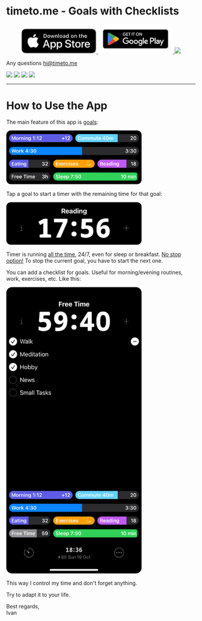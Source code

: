 # timeto.me - Goals with Checklists

<p align="center">
  <a href="https://apps.apple.com/us/app/id6448869727">
    <img src="/fastlane/metadata/android/en-US/images/storelogos/appstore.svg" width="200" />
  </a>
  <a href="https://play.google.com/store/apps/details?id=me.timeto.app">
    <img src="/fastlane/metadata/android/en-US/images/storelogos/playstore.svg" width="200" />
  </a>
  <a href="https://f-droid.org/en/packages/me.timeto.app">
    <img src="https://f-droid.org/badge/get-it-on.svg" width="200" />
  </a>
</p>


Any questions [hi@timeto.me](mailto:hi@timeto.me?subject=[GitHub]%20Feedback)

<p float="left">
  <img src="/fastlane/metadata/android/en-US/images/phoneScreenshots/3.jpg" width="200" />
  <img src="/fastlane/metadata/android/en-US/images/phoneScreenshots/2.jpg" width="200" /> 
  <img src="/fastlane/metadata/android/en-US/images/phoneScreenshots/4.jpg" width="200" />
  <img src="/fastlane/metadata/android/en-US/images/phoneScreenshots/8.jpg" width="200" />
</p>

---

# How to Use the App

The main feature of this app is <ins>goals</ins>:

<img src="/misc/readme_resources/readme_goals_github.png" width="360" />

Tap a goal to start a timer with the remaining time for that goal:

<img src="/misc/readme_resources/readme_timer_github.png" width="360" />

Timer is running <ins>all the time</ins>, 24/7, even for sleep or breakfast. <ins>No stop option!</ins> To stop the current goal, you have to start the next one.

You can add a checklist for goals. Useful for morning/evening routines, work, exercises, etc. Like this:

<img src="/misc/readme_resources/readme_checklist_github.png" width="360" />

This way I control my time and don't forget anything.

Try to adapt it to your life.

Best regards, <br />
Ivan
